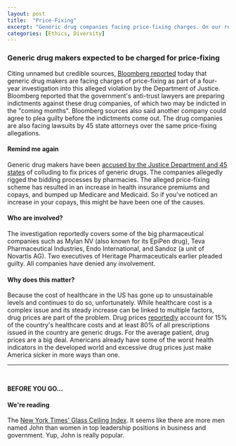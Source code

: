 ```yaml
---
layout: post
title:  "Price-Fixing"
excerpt: "Generic drug companies facing price-fixing charges. On our reading list is the New York Times' latest Glass Ceiling Index."
categories: [Ethics, Diversity]
---
```


### Generic drug makers expected to be charged for price-fixing

Citing unnamed but credible sources, <a href="https://www.bloomberg.com/news/articles/2018-04-24/generic-drug-companies-said-to-face-first-charges-in-u-s-probe" target="_blank">Bloomberg reported</a> today that generic drug makers are facing charges of price-fixing as part of a four-year investigation into this alleged violation by the Department of Justice. Bloomberg reported that the government's anti-trust lawyers are preparing indictments against these drug companies, of which two may be indicted in the "coming months". Bloomberg sources also said another company could agree to plea guilty before the indictments come out. The drug companies are also facing lawsuits by 45 state attorneys over the same price-fixing allegations.

#### Remind me again

Generic drug makers have been <a href="https://www.npr.org/2018/03/07/590217561/probe-into-generic-drug-price-fixing-set-to-widen" target="_blank">accused by the Justice Department and 45 states</a> of colluding to fix prices of generic drugs. The companies allegedly rigged the bidding processes by pharmacies. The alleged price-fixing scheme has resulted in an increase in health insurance premiums and copays, and bumped up Medicare and Medicaid. So if you've noticed an increase in your copays, this might be have been one of the causes.

#### Who are involved?

The investigation reportedly covers some of the big pharmaceutical companies such as Mylan NV (also known for its EpiPen drug), Teva Pharmaceutical Industries, Endo International, and Sandoz (a unit of Novartis AG). Two executives of Heritage Pharmaceuticals earlier pleaded guilty. All companies have denied any involvement.

#### Why does this matter?

Because the cost of healthcare in the US has gone up to unsustainable levels and continues to do so, unfortunately. While healthcare cost is a complex issue and its steady increase can be linked to multiple factors, drug prices are part of the problem. Drug prices <a href="https://www.nytimes.com/2013/03/19/business/use-of-generics-produces-an-unusual-drop-in-drug-spending.html?pagewanted=all&_r=0" target="_blank">reportedly</a> account for 15% of the country's healthcare costs and at least 80% of all prescriptions issued in the country are generic drugs. For the average patient, drug prices are a big deal. Americans already have some of the worst health indicators in the developed world and excessive drug prices just make America sicker in more ways than one.

* * *
<br />

**BEFORE YOU GO...**

#### **We're reading**

The <a href="https://www.nytimes.com/interactive/2018/04/24/upshot/women-and-men-named-john.html?hp&action=click&pgtype=Homepage&clickSource=story-heading&module=photo-spot-region&region=top-news&WT.nav=top-news" target="_blank">New York Times' Glass Ceiling Index</a>. It seems like there are more men named John than women in top leadership positions in business and government. Yup, John is really popular.
